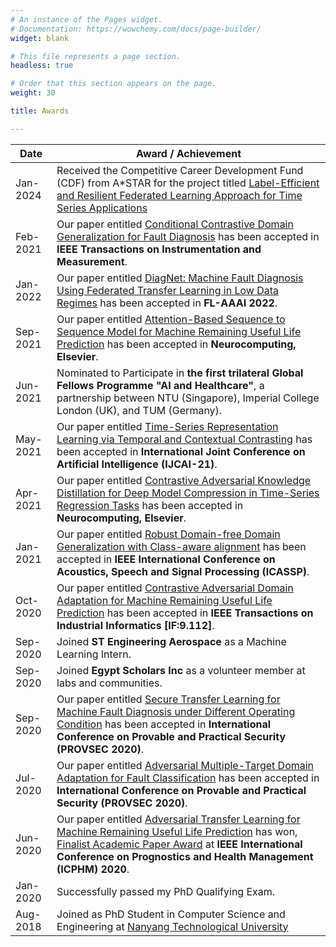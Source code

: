 ```yaml
---
# An instance of the Pages widget.
# Documentation: https://wowchemy.com/docs/page-builder/
widget: blank

# This file represents a page section.
headless: true

# Order that this section appears on the page.
weight: 30

title: Awards

---
```


| Date      | Award / Achievement                                                                                                    |
|-----------|------------------------------------------------------------------------------------------------------------------------|
| Jan-2024  | Received the Competitive Career Development Fund (CDF) from A*STAR for the project titled [Label-Efficient and Resilient Federated Learning Approach for Time Series Applications](https://www.a-star.edu.sg/cfar/news/news/grant-awards/recipients-for-a-star-career-development-fund-(cdf)-2023#:~:text=The%20A*STAR%20Career%20Development,management%20experience%20and%20seed%20funding.) |
| Feb-2021  | Our paper entitled [Conditional Contrastive Domain Generalization for Fault Diagnosis](/publication/CCDG/) has been accepted in **IEEE Transactions on Instrumentation and Measurement**. |
| Jan-2022  | Our paper entitled [DiagNet: Machine Fault Diagnosis Using Federated Transfer Learning in Low Data Regimes](https://federated-learning.org/fl-aaai-2022/) has been accepted in **FL-AAAI 2022**. |
| Sep-2021  | Our paper entitled [Attention-Based Sequence to Sequence Model for Machine Remaining Useful Life Prediction](/publication/ATS2S/) has been accepted in **Neurocomputing, Elsevier**. |
| Jun-2021  | Nominated to Participate in **the first trilateral Global Fellows Programme "AI and Healthcare"**, a partnership between NTU (Singapore), Imperial College London (UK), and TUM (Germany). |
| May-2021  | Our paper entitled [Time-Series Representation Learning via Temporal and Contextual Contrasting](/publication/TS_TCC/) has been accepted in **International Joint Conference on Artificial Intelligence (IJCAI-21)**. |
| Apr-2021  | Our paper entitled [Contrastive Adversarial Knowledge Distillation for Deep Model Compression in Time-Series Regression Tasks](/publication/ATS2S/) has been accepted in **Neurocomputing, Elsevier**. |
| Jan-2021  | Our paper entitled [Robust Domain-free Domain Generalization with Class-aware alignment](/publication/DFDG/) has been accepted in  **IEEE International Conference on Acoustics, Speech and Signal Processing (ICASSP)**. |
| Oct-2020  | Our paper entitled [Contrastive Adversarial Domain Adaptation for Machine Remaining Useful Life Prediction](/publication/CADA/) has been accepted in **IEEE Transactions on Industrial Informatics [IF:9.112]**. |
| Sep-2020  | Joined **ST Engineering Aerospace** as a Machine Learning Intern. |
| Sep-2020  | Joined **Egypt Scholars Inc** as a volunteer member at labs and communities. |
| Sep-2020  | Our paper entitled [Secure Transfer Learning for Machine Fault Diagnosis under Different Operating Condition](/publication/ATS2S/) has been accepted in **International Conference on Provable and Practical Security (PROVSEC 2020)**. |
| Jul-2020  | Our paper entitled [Adversarial Multiple-Target Domain Adaptation for Fault Classification](/publication/AMDA/) has been accepted in **International Conference on Provable and Practical Security (PROVSEC 2020)**. |
| Jun-2020  | Our paper entitled [Adversarial Transfer Learning for Machine Remaining Useful Life Prediction](/publication/ADARUL/) has won, [Finalist Academic Paper Award](https://ntu.edu.sg/scse/news-events/news/detail/scse-phd-student-a-star-scholar-mohamed-ragab-finalist-paper-award-at-the-12th-ieee-international-conference-on-prognostics-and-health-management-(icphm2020)) at **IEEE International Conference on Prognostics and Health Management (ICPHM) 2020**. |
| Jan-2020  | Successfully passed my PhD Qualifying Exam. |
| Aug-2018  | Joined as PhD Student in Computer Science and Engineering at  [Nanyang Technological University](https://www.ntu.edu.sg/) |
